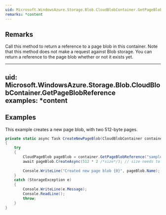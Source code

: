 ```yaml
---  
uid: Microsoft.WindowsAzure.Storage.Blob.CloudBlobContainer.GetPageBlobReference  
remarks: *content  
---  
```

  
## Remarks  
 Call this method to return a reference to a page blob in this container. Note that this method does not make a request against Blob storage. You can return a reference to the page blob whether or not it exists yet.  
  
---  
uid: Microsoft.WindowsAzure.Storage.Blob.CloudBlobContainer.GetPageBlobReference  
examples: *content  
---  
  
## Examples  
 This example creates a new page blob, with two 512-byte pages.  
  
```c#  
private static async Task CreateNewPageBlob(CloudBlobContainer container)  
{  
    try  
    {  
        CloudPageBlob pageBlob = container.GetPageBlobReference("sample-page-blob");  
        await pageBlob.CreateAsync(512 * 2 /*size*/); // size needs to be multiple of 512 bytes  
  
        Console.WriteLine("Created new page blob {0}", pageBlob.Name);  
    }  
    catch (StorageException e)  
    {  
        Console.WriteLine(e.Message);  
        Console.ReadLine();  
        throw;  
    }  
}  
  
```